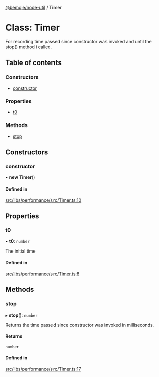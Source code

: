 [@bemoje/node-util](/docs/index.md) / Timer

# Class: Timer

For recording time passed since constructor was invoked and until the stop() method i called.

## Table of contents

### Constructors

- [constructor](/docs/classes/Timer.md#constructor)

### Properties

- [t0](/docs/classes/Timer.md#t0)

### Methods

- [stop](/docs/classes/Timer.md#stop)

## Constructors

### constructor

• **new Timer**()

#### Defined in

[src/libs/performance/src/Timer.ts:10](https://github.com/bemoje/bemoje-node-util/blob/e2587a1/src/libs/performance/src/Timer.ts#L10)

## Properties

### t0

• **t0**: `number`

The initial time

#### Defined in

[src/libs/performance/src/Timer.ts:8](https://github.com/bemoje/bemoje-node-util/blob/e2587a1/src/libs/performance/src/Timer.ts#L8)

## Methods

### stop

▸ **stop**(): `number`

Returns the time passed since constructor was invoked in milliseconds.

#### Returns

`number`

#### Defined in

[src/libs/performance/src/Timer.ts:17](https://github.com/bemoje/bemoje-node-util/blob/e2587a1/src/libs/performance/src/Timer.ts#L17)

